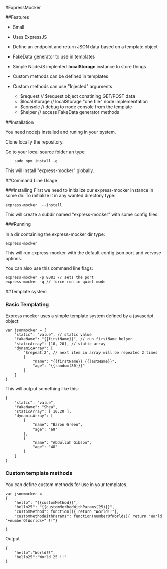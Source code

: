#ExpressMocker



##Features

* Small
* Uses ExpressJS
* Define an endpoint and return JSON data based on a template object
* FakeData generator to use in templates
* Simple NodeJS implented **localStorage** instance to store things
* Custom methods can be defined in templates
* Custom methods can use "Injected" arguments

	* $request // $request object conatining GET/POST data
	* $localStorage // localStorage "one file" node implementation
	* $console // debug to node console from the template
	* $helper // access FakeData generator methods



##Installation

You need nodejs installed and runing in your system.

Clone locally the repository.

Go to your local source folder an type:

		sudo npm install -g

This will install "express-mocker" globally.

##Command Line Usage

###Installing
First we need to initialize our express-mocker instance in some dir.
To initialize it in any wanted directory type:

	express-mocker	--install
	
This will create a subdir named "express-mocker" with some config files.

###Running

In a dir containing the express-mocker dir type:

	express-mocker
	
This will run express-mocker with the default config.json port and vervose options.

You can also use this command line flags:	

	express-mocker -p 8081 // sets the port
	express-mocker -q // force run in quiet mode
	
##Template system

### Basic Templating

Express mocker uses a simple template system defined by a javascript object:

	var jsonmocker = {
		"static": "value", // static value
		"fakeName": "{{firstName}}", // run firstName helper
		"staticArray": [10, 20], // static array
		"dynamicArray": [
			"$repeat:2", // next item in array will be repeated 2 times
			{
				"name": "{{firstName}} {{lastName}}",
				"age": "{{random(80)}}"
			}
		]
	}

This will output something like this:

	{
    	"static": "value",
    	"fakeName": "Shea",
    	"staticArray": [ 10,20 ],
    	"dynamicArray": [
        	{
            	"name": "Baron Green",
            	"age": "69"
        	},
        	{
            	"name": "Abdullah Gibson",
        	    "age": "48"
    	    }
	    ]
	}
	
### Custom template methods

You can define custom methods for use in your templates. 

	var jsonmocker = 
	{
		"hello": "{{customMethod}}",
		"hello25": "{{customMethodWithParams(25)}}",
		"customMethod": function(){ return "World!!"},
		"customMethodWithParams": function(numberOfWorlds){ return "World "+numberOfWorlds+" !!"}

	}
		
Output

	{
		"hello":"World!!",
		"hello25":"World 25 !!"
	}		